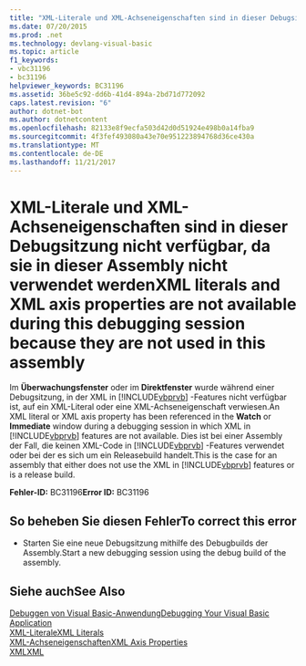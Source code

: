 ```yaml
---
title: "XML-Literale und XML-Achseneigenschaften sind in dieser Debugsitzung nicht verfügbar, da sie in dieser Assembly nicht verwendet werden"
ms.date: 07/20/2015
ms.prod: .net
ms.technology: devlang-visual-basic
ms.topic: article
f1_keywords:
- vbc31196
- bc31196
helpviewer_keywords: BC31196
ms.assetid: 36be5c92-dd6b-41d4-894a-2bd71d772092
caps.latest.revision: "6"
author: dotnet-bot
ms.author: dotnetcontent
ms.openlocfilehash: 82133e8f9ecfa503d42d0d51924e498b0a14fba9
ms.sourcegitcommit: 4f3fef493080a43e70e951223894768d36ce430a
ms.translationtype: MT
ms.contentlocale: de-DE
ms.lasthandoff: 11/21/2017
---
```

# <a name="xml-literals-and-xml-axis-properties-are-not-available-during-this-debugging-session-because-they-are-not-used-in-this-assembly"></a><span data-ttu-id="522c8-102">XML-Literale und XML-Achseneigenschaften sind in dieser Debugsitzung nicht verfügbar, da sie in dieser Assembly nicht verwendet werden</span><span class="sxs-lookup"><span data-stu-id="522c8-102">XML literals and XML axis properties are not available during this debugging session because they are not used in this assembly</span></span>
<span data-ttu-id="522c8-103">Im **Überwachungsfenster** oder im **Direktfenster** wurde während einer Debugsitzung, in der XML in [!INCLUDE[vbprvb](~/includes/vbprvb-md.md)] -Features nicht verfügbar ist, auf ein XML-Literal oder eine XML-Achseneigenschaft verwiesen.</span><span class="sxs-lookup"><span data-stu-id="522c8-103">An XML literal or XML axis property has been referenced in the **Watch** or **Immediate** window during a debugging session in which XML in [!INCLUDE[vbprvb](~/includes/vbprvb-md.md)] features are not available.</span></span> <span data-ttu-id="522c8-104">Dies ist bei einer Assembly der Fall, die keinen XML-Code in [!INCLUDE[vbprvb](~/includes/vbprvb-md.md)] -Features verwendet oder bei der es sich um ein Releasebuild handelt.</span><span class="sxs-lookup"><span data-stu-id="522c8-104">This is the case for an assembly that either does not use the XML in [!INCLUDE[vbprvb](~/includes/vbprvb-md.md)] features or is a release build.</span></span>  
  
 <span data-ttu-id="522c8-105">**Fehler-ID:** BC31196</span><span class="sxs-lookup"><span data-stu-id="522c8-105">**Error ID:** BC31196</span></span>  
  
## <a name="to-correct-this-error"></a><span data-ttu-id="522c8-106">So beheben Sie diesen Fehler</span><span class="sxs-lookup"><span data-stu-id="522c8-106">To correct this error</span></span>  
  
-   <span data-ttu-id="522c8-107">Starten Sie eine neue Debugsitzung mithilfe des Debugbuilds der Assembly.</span><span class="sxs-lookup"><span data-stu-id="522c8-107">Start a new debugging session using the debug build of the assembly.</span></span>  
  
## <a name="see-also"></a><span data-ttu-id="522c8-108">Siehe auch</span><span class="sxs-lookup"><span data-stu-id="522c8-108">See Also</span></span>  
 [<span data-ttu-id="522c8-109">Debuggen von Visual Basic-Anwendung</span><span class="sxs-lookup"><span data-stu-id="522c8-109">Debugging Your Visual Basic Application</span></span>](../../visual-basic/developing-apps/debugging.md)  
 [<span data-ttu-id="522c8-110">XML-Literale</span><span class="sxs-lookup"><span data-stu-id="522c8-110">XML Literals</span></span>](../../visual-basic/language-reference/xml-literals/index.md)  
 [<span data-ttu-id="522c8-111">XML-Achseneigenschaften</span><span class="sxs-lookup"><span data-stu-id="522c8-111">XML Axis Properties</span></span>](../../visual-basic/language-reference/xml-axis/xml-axis-properties.md)  
 [<span data-ttu-id="522c8-112">XML</span><span class="sxs-lookup"><span data-stu-id="522c8-112">XML</span></span>](../../visual-basic/programming-guide/language-features/xml/index.md)
